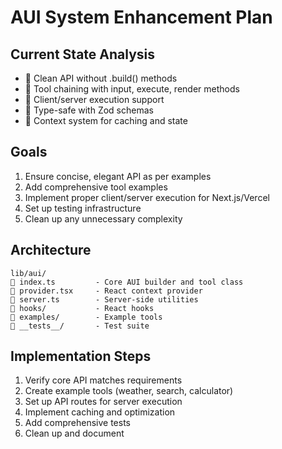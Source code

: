 # AUI System Enhancement Plan

## Current State Analysis
-  Clean API without .build() methods
-  Tool chaining with input, execute, render methods
-  Client/server execution support
-  Type-safe with Zod schemas
-  Context system for caching and state

## Goals
1. Ensure concise, elegant API as per examples
2. Add comprehensive tool examples
3. Implement proper client/server execution for Next.js/Vercel
4. Set up testing infrastructure
5. Clean up any unnecessary complexity

## Architecture
```
lib/aui/
   index.ts         - Core AUI builder and tool class
   provider.tsx     - React context provider
   server.ts        - Server-side utilities
   hooks/           - React hooks
   examples/        - Example tools
   __tests__/       - Test suite
```

## Implementation Steps
1. Verify core API matches requirements
2. Create example tools (weather, search, calculator)
3. Set up API routes for server execution
4. Implement caching and optimization
5. Add comprehensive tests
6. Clean up and document